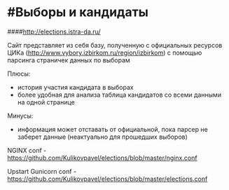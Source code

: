 #Выборы и кандидаты
=========
####http://elections.istra-da.ru/

Сайт представляет из себя базу, полученную с официальных ресурсов ЦИКа (http://www.vybory.izbirkom.ru/region/izbirkom) с помощью парсинга страничек данных по выборам

Плюсы:
* история участия кандидата в выборах
* более удобная для анализа таблица кандидатов со всеми данными на одной странице

Минусы:
* информация может отставать от официальной, пока парсер не заберет данные (неактуально для прошедших выборов)


NGINX conf - https://github.com/Kulikovpavel/elections/blob/master/nginx.conf

Upstart Gunicorn conf - https://github.com/Kulikovpavel/elections/blob/master/elections.conf

